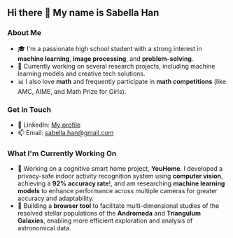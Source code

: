 ## Hi there 👋 My name is Sabella Han

<!--
**appleorange/appleorange** is a ✨ _special_ ✨ repository because its `README.md` (this file) appears on your GitHub profile.
-->

### About Me
- 🎓 I'm a passionate high school student with a strong interest in **machine learning**, **image processing**, and **problem-solving**.
- 🔭 Currently working on several research projects, including machine learning models and creative tech solutions.
- 📊 I also love **math** and frequently participate in **math competitions** (like AMC, AIME, and Math Prize for Girls).

### Get in Touch
- 💼 LinkedIn: [My profile](https://www.linkedin.com/in/sabella-han-575047222/) 
- 📫 Email: sabella.han@gmail.com

### What I'm Currently Working On
- 🚀 Working on a cognitive smart home project, **YouHome**. I developed a privacy-safe indoor activity recognition system using **computer vision**, achieving a **92% accuracy rate**!, and am researching **machine learning models** to enhance performance across multiple cameras for greater accuracy and adaptability.
- 🌌 Building a **browser tool** to facilitate multi-dimensional studies of the resolved stellar populations of the **Andromeda** and **Triangulum Galaxies**, enabling more efficient exploration and analysis of astronomical data.

